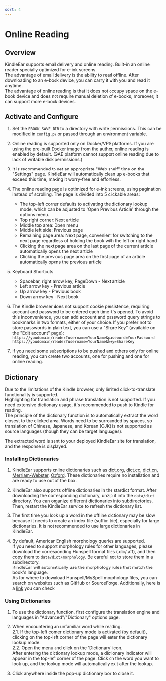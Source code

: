 ```yaml
---
sort: 4
---
```


# Online Reading

## Overview

KindleEar supports email delivery and online reading. Built-in an online reader specially optimized for e-ink screens.    
The advantage of email delivery is the ability to read offline. After downloading to an e-book device, you can carry it with you and read it anytime.    
The advantage of online reading is that it does not occupy space on the e-book device and does not require manual deletion of e-books, moreover, it can support more e-book devices.    

## Activate and Configure

1. Set the `EBOOK_SAVE_DIR` to a directory with write permissions. This can be modified in `config.py` or passed through an environment variable.

2. Online reading is supported only on Docker/VPS platforms. If you are using the pre-built Docker image from the author, online reading is enabled by default. (GAE platform cannot support online reading due to lack of writable disk permissions.)

3. It is recommended to set an appropriate "Web shelf" time on the "Settings" page. KindleEar will automatically clean up e-books that exceed this time, making it worry-free and effortless.    

4. The online reading page is optimized for e-ink screens, using pagination instead of scrolling. The page is divided into 5 clickable areas:
   * The top-left corner defaults to activating the dictionary lookup mode, which can be adjusted to 'Open Previous Article' through the options menu.    
   * Top right corner: Next article
   * Middle top area: Open menu
   * Middle left side: Previous page
   * Remaining page area: Next page, convenient for switching to the next page regardless of holding the book with the left or right hand
   * Clicking the next page area on the last page of the current article automatically opens the next article
   * Clicking the previous page area on the first page of an article automatically opens the previous article  

5. Keyboard Shortcuts
   * Spacebar, right arrow key, PageDown - Next article
   * Left arrow key - Previous article
   * Up arrow key - Previous book
   * Down arrow key - Next book

6. The Kindle browser does not support cookie persistence, requiring account and password to be entered each time it's opened. To avoid this inconvenience, you can add account and password query strings to bookmarks in two formats, either of your choice. If you prefer not to store passwords in plain text, you can use a "Share Key" (available on the "Edit account" page):     
`https://youdomain/reader?username=YourName&password=YourPassword`     
`https://youdomain/reader?username=YourName&key=ShareKey`      

7. If you need some subscriptions to be pushed and others only for online reading, you can create two accounts, one for pushing and one for online reading.


## Dictionary

Due to the limitations of the Kindle browser, only limited click-to-translate functionality is supported.     
Highlighting for translation and phrase translation is not supported. If you need extensive dictionary usage, it's recommended to push to Kindle for reading.     
The principle of the dictionary function is to automatically extract the word closest to the clicked area. Words need to be surrounded by spaces, so translation of Chinese, Japanese, and Korean (CJK) is not supported as source languages (though they can be target languages).     

The extracted word is sent to your deployed KindleEar site for translation, and the response is displayed.   

### Installing Dictionaries
1. KindleEar supports online dictionaries such as [dict.org](https://dict.org/), [dict.cc](https://www.dict.cc/), [dict.cn](http://dict.cn/), [Merriam-Webster](https://www.merriam-webster.com/), [Oxford](https://www.oxfordlearnersdictionaries.com/). These dictionaries require no installation and are ready to use out of the box.    

2. KindleEar also supports offline dictionaries in the stardict format. After downloading the corresponding dictionary, unzip it into the `data/dict` directory. You can organize different dictionaries into subdirectories. Then, restart the KindleEar service to refresh the dictionary list.    

3. The first time you look up a word in the offline dictionary may be slow because it needs to create an index file (suffix: trie), especially for large dictionaries. It is not recommended to use large dictionaries in KindleEar.   

4. By default, American English morphology queries are supported.    
If you need to support morphology rules for other languages, please download the corresponding Hunspell format files (.dic/.aff), and then copy them to `data/dict/morphology`. Be careful not to store them in a subdirectory.    
KindleEar will automatically use the morphology rules that match the book's language.   
As for where to download Hunspell/MySpell morphology files, you can search on websites such as GitHub or SourceForge. Additionally, here is a [link](https://sourceforge.net/projects/goldendict/files/better%20morphologies/1.0/) you can check.   


### Using Dictionaries
1. To use the dictionary function, first configure the translation engine and languages in "Advanced"/"Dictionary" options page.   

2. When encountering an unfamiliar word while reading.  
2.1. If the top-left corner dictionary mode is activated (by default), clicking on the top-left corner of the page will enter the dictionary lookup mode.     
2.2. Open the menu and click on the 'Dictionary' icon.     
After entering the dictionary lookup mode, a dictionary indicator will appear in the top-left corner of the page. Click on the word you want to look up, and the lookup mode will automatically exit after the lookup.   

3. Click anywhere inside the pop-up dictionary box to close it.   
